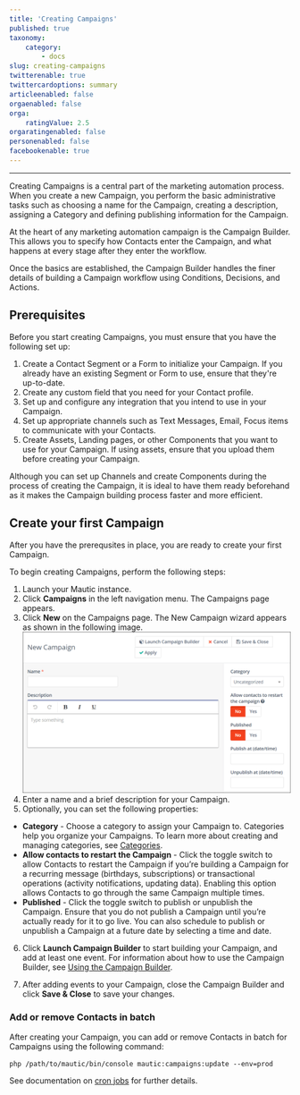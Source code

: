 ```yaml
---
title: 'Creating Campaigns'
published: true
taxonomy:
    category:
        - docs
slug: creating-campaigns
twitterenable: true
twittercardoptions: summary
articleenabled: false
orgaenabled: false
orga:
    ratingValue: 2.5
orgaratingenabled: false
personenabled: false
facebookenable: true
---
```


---------------------
Creating Campaigns is a central part of the marketing automation process. When you create a new Campaign, you perform the basic administrative tasks such as choosing a name for the Campaign, creating a description, assigning a Category and defining publishing information for the Campaign. 

At the heart of any marketing automation campaign is the Campaign Builder. This allows you to specify how Contacts enter the Campaign, and what happens at every stage after they enter the workflow. 

Once the basics are established, the Campaign Builder handles the finer details of building a Campaign workflow using Conditions, Decisions, and Actions.

## Prerequisites

Before you start creating Campaigns, you must ensure that you have the following set up:

1. Create a Contact Segment or a Form to initialize your Campaign. If you already have an existing Segment or Form to use, ensure that they're up-to-date.
2. Create any custom field that you need for your Contact profile.
3. Set up and configure any integration that you intend to use in your Campaign.
4. Set up appropriate channels such as Text Messages, Email, Focus items  to communicate with your Contacts.
5. Create Assets, Landing pages, or other Components that you want to use for your Campaign. If using assets, ensure that you upload them before creating your Campaign.

Although you can set up Channels and create Components during the process of creating the Campaign, it is ideal to have them ready beforehand as it makes the Campaign building process faster and more efficient. 

## Create your first Campaign

After you have the prerequsites in place, you are ready to create your first Campaign. 

To begin creating Campaigns, perform the following steps:

1. Launch your Mautic instance.
2. Click **Campaigns** in the left navigation menu. The Campaigns page appears.
3. Click **New** on the Campaigns page. The New Campaign wizard appears as shown in the following image.
![Screenshot of the New Campaign screen](new-campaign.gif)
4. Enter a name and a brief description for your Campaign.
5. Optionally, you can set the following properties:
 - **Category** - Choose a category to assign your Campaign to. Categories help you organize your Campaigns. To learn more about creating and managing categories, see [Categories][categories].
  - **Allow contacts to restart the Campaign** - Click the toggle switch to allow Contacts to restart the Campaign if you’re building a Campaign for a recurring message (birthdays, subscriptions) or transactional operations (activity notifications, updating data). Enabling this option allows Contacts to go through the same Campaign multiple times.
   - **Published** - Click the toggle switch to publish or unpublish the Campaign. Ensure that you do not publish a Campaign until you’re actually ready for it to go live. You can also schedule to publish or unpublish a Campaign at a future date by selecting a time and date.
6. Click **Launch Campaign Builder** to start building your Campaign, and add at least one event. For information about how to use the Campaign Builder, see [Using the Campaign Builder][using-campaign-builder].

7. After adding events to your Campaign, close the Campaign Builder and click **Save & Close** to save your changes.
   
### Add or remove Contacts in batch 
After creating your Campaign, you can add or remove Contacts in batch for Campaigns using the following command:
```
php /path/to/mautic/bin/console mautic:campaigns:update --env=prod
```
See documentation on [cron jobs][cron-jobs] for further details.


[cron-jobs]: </setup/cron-jobs>
[categories]: </categories>
[using-campaign-builder]: </campaigns/using-campaign-builder>
